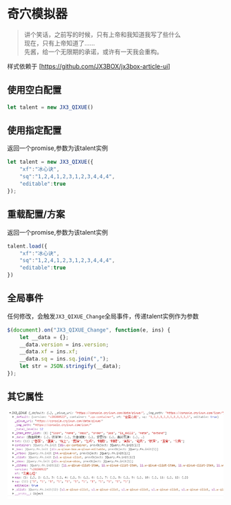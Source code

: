 # 奇穴模拟器

> 讲个笑话，之前写的时候，只有上帝和我知道我写了些什么  
> 现在，只有上帝知道了……  
> 先酱，给一个无限期的承诺，或许有一天我会重构。  

样式依赖于 [https://github.com/JX3BOX/jx3box-article-ui]

## 使用空白配置
```javascript
let talent = new JX3_QIXUE()
```

## 使用指定配置
返回一个promise,参数为该talent实例
```javascript
let talent = new JX3_QIXUE({
    "xf":"冰心诀",
    "sq":"1,2,4,1,2,3,1,2,3,4,4,4",
    "editable":true
});
```

## 重载配置/方案
返回一个promise,参数为该talent实例
```javascript
talent.load({
    "xf":"冰心诀",
    "sq":"1,2,4,1,2,3,1,2,3,4,4,4",
    "editable":true
})
```

## 全局事件
任何修改，会触发`JX3_QIXUE_Change`全局事件，传递talent实例作为参数
```javascript
$(document).on("JX3_QIXUE_Change", function(e, ins) {
    let __data = {};
    __data.version = ins.version;
    __data.xf = ins.xf;
    __data.sq = ins.sq.join(",");
    let str = JSON.stringify(__data);
});
```

## 其它属性
![Talent](./talent.png)